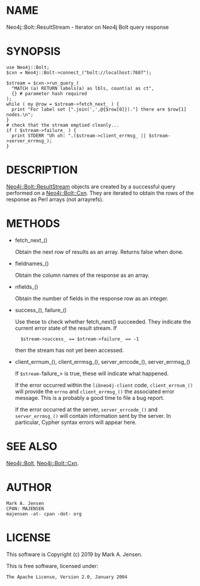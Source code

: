 # NAME

Neo4j::Bolt::ResultStream - Iterator on Neo4j Bolt query response

# SYNOPSIS

    use Neo4j::Bolt;
    $cxn = Neo4j::Bolt->connect_("bolt://localhost:7687");

    $stream = $cxn->run_query_(
      "MATCH (a) RETURN labels(a) as lbls, count(a) as ct",
      {} # parameter hash required
    );
    while ( my @row = $stream->fetch_next_ ) {
      print "For label set [".join(',',@{$row[0]})."] there are $row[1] nodes.\n";
    }
    # check that the stream emptied cleanly...
    if ( $stream->failure_ ) {
      print STDERR "Uh oh: ".($stream->client_errmsg_ || $stream->server_errmsg_);
    }

# DESCRIPTION

[Neo4j::Bolt::ResultStream](/lib/Neo4j/Bolt/ResultStream.md) objects are created by a successful query 
performed on a [Neo4j::Bolt::Cxn](/lib/Neo4j/Bolt/Cxn.md). They are iterated to obtain the rows
of the response as Perl arrays (not arrayrefs).

# METHODS

- fetch\_next\_()

    Obtain the next row of results as an array. Returns false when done.

- fieldnames\_()

    Obtain the column names of the response as an array.

- nfields\_()

    Obtain the number of fields in the response row as an integer.

- success\_(), failure\_()

    Use these to check whether fetch\_next() succeeded. They indicate the 
    current error state of the result stream. If 

        $stream->success_ == $stream->failure_ == -1

    then the stream has not yet been accessed.

- client\_errnum\_(), client\_errmsg\_(), server\_errcode\_(),
server\_errmsg\_()

    If `$stream-`failure\_> is true, these will indicate what happened.

    If the error occurred within the `libneo4j-client` code,
    `client_errnum_()` will provide the `errno` and `client_errmsg_()`
    the associated error message. This is a probably a good time to file a
    bug report.

    If the error occurred at the server, `server_errcode_()` and
    `server_errmsg_()` will contain information sent by the server. In
    particular, Cypher syntax errors will appear here.

# SEE ALSO

[Neo4j::Bolt](/lib/Neo4j/Bolt.md), [Neo4j::Bolt::Cxn](/lib/Neo4j/Bolt/Cxn.md).

# AUTHOR

    Mark A. Jensen
    CPAN: MAJENSEN
    majensen -at- cpan -dot- org

# LICENSE

This software is Copyright (c) 2019 by Mark A. Jensen.

This is free software, licensed under:

    The Apache License, Version 2.0, January 2004
